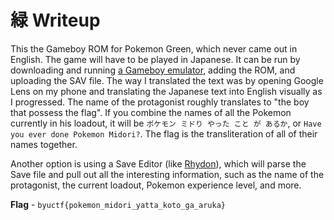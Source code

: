 # 緑 Writeup
This the Gameboy ROM for Pokemon Green, which never came out in English. The game will have to be played in Japanese. It can be run by downloading and running [a Gameboy emulator](https://mgba.io/), adding the ROM, and uploading the SAV file. The way I translated the text was by opening Google Lens on my phone and translating the Japanese text into English visually as I progressed. The name of the protagonist roughly translates to "the boy that possess the flag". If you combine the names of all the Pokemon currently in his loadout, it will be `ポケモン ミドり やった こと が あるか`, or `Have you ever done Pokemon Midori?`. The flag is the transliteration of all of their names together.

Another option is using a Save Editor (like [Rhydon](https://github.com/SciresM/Rhydon)), which will parse the Save file and pull out all the interesting information, such as the name of the protagonist, the current loadout, Pokemon experience level, and more.

**Flag** - `byuctf{pokemon_midori_yatta_koto_ga_aruka}`